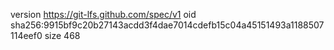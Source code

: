 version https://git-lfs.github.com/spec/v1
oid sha256:9915bf9c20b27143acdd3f4dae7014cdefb15c04a45151493a1188507114eef0
size 468
